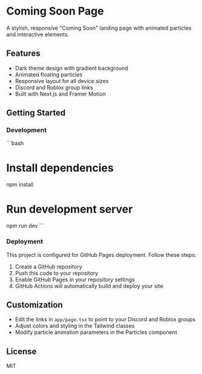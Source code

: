 # Coming Soon Page

A stylish, responsive "Coming Soon" landing page with animated particles and interactive elements.

## Features

- Dark theme design with gradient background
- Animated floating particles
- Responsive layout for all device sizes
- Discord and Roblox group links
- Built with Next.js and Framer Motion

## Getting Started

### Development

\`\`\`bash
# Install dependencies
npm install

# Run development server
npm run dev
\`\`\`

### Deployment

This project is configured for GitHub Pages deployment. Follow these steps:

1. Create a GitHub repository
2. Push this code to your repository
3. Enable GitHub Pages in your repository settings
4. GitHub Actions will automatically build and deploy your site

## Customization

- Edit the links in `app/page.tsx` to point to your Discord and Roblox groups
- Adjust colors and styling in the Tailwind classes
- Modify particle animation parameters in the Particles component

## License

MIT
